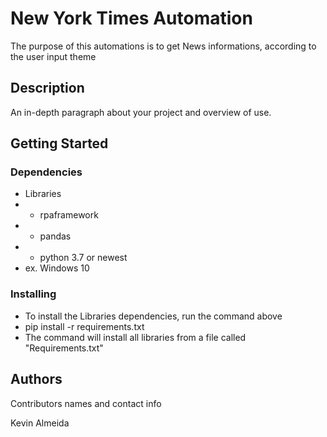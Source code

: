 # New York Times Automation

The purpose of this automations is to get News informations, according to the user input theme

## Description

An in-depth paragraph about your project and overview of use.

## Getting Started

### Dependencies

* Libraries 
* - rpaframework
* - pandas  
* - python 3.7 or newest
* ex. Windows 10

### Installing

* To install the Libraries dependencies, run the command above
* pip install -r requirements.txt
* The command will install all libraries from a file called "Requirements.txt"

## Authors

Contributors names and contact info

Kevin Almeida

